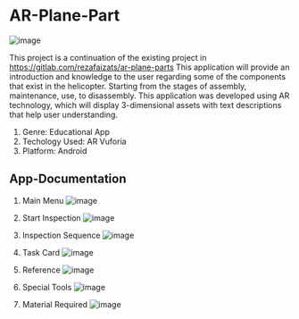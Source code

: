 # AR-Plane-Part
![image](https://user-images.githubusercontent.com/57122816/165279576-b7947398-4c45-4f36-96c8-2c686c570449.png)

This project is a continuation of the existing project in https://gitlab.com/rezafaizats/ar-plane-parts
This application will provide an introduction and knowledge to the user regarding some of the components that exist in the helicopter. Starting from the stages of assembly, maintenance, use, to disassembly. This application was developed using AR technology, which will display 3-dimensional assets with text descriptions that help user understanding.
1. Genre: Educational App
2. Techology Used: AR Vuforia
3. Platform: Android

## App-Documentation
1. Main Menu
![image](https://user-images.githubusercontent.com/57122816/165280137-971f4010-6b9f-4eb0-ad4e-0005b24b93a2.png)

2. Start Inspection
![image](https://user-images.githubusercontent.com/57122816/165280222-0fd4d32f-b72a-4ab0-b1c2-ead13d83691a.png)

3. Inspection Sequence
![image](https://user-images.githubusercontent.com/57122816/165280320-b52e9b60-ccf1-45ea-ab30-85a95afd06c4.png)

4. Task Card
![image](https://user-images.githubusercontent.com/57122816/165280385-6e4e50c6-2b2c-4e57-a130-00c345ac850e.png)

5. Reference
![image](https://user-images.githubusercontent.com/57122816/165280425-06cc769d-84e8-42d4-a111-f324f2dc3fa6.png)

6. Special Tools
![image](https://user-images.githubusercontent.com/57122816/165280474-c1643282-73a3-40ca-b2d0-a4b01d7a14fe.png)

7. Material Required
![image](https://user-images.githubusercontent.com/57122816/165280529-3e450924-b1d2-4bf8-a0ef-d760e40a8cce.png)
